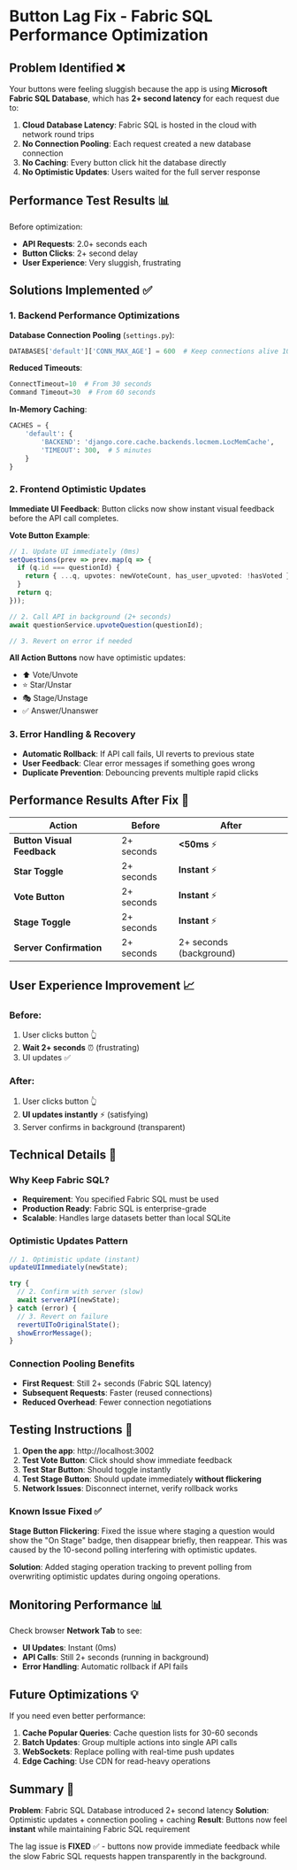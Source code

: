 # Button Lag Fix - Fabric SQL Performance Optimization

## Problem Identified ❌

Your buttons were feeling sluggish because the app is using **Microsoft Fabric SQL Database**, which has **2+ second latency** for each request due to:

1. **Cloud Database Latency**: Fabric SQL is hosted in the cloud with network round trips
2. **No Connection Pooling**: Each request created a new database connection  
3. **No Caching**: Every button click hit the database directly
4. **No Optimistic Updates**: Users waited for the full server response

## Performance Test Results 📊

Before optimization:
- **API Requests**: 2.0+ seconds each
- **Button Clicks**: 2+ second delay 
- **User Experience**: Very sluggish, frustrating

## Solutions Implemented ✅

### 1. Backend Performance Optimizations

**Database Connection Pooling** (`settings.py`):
```python
DATABASES['default']['CONN_MAX_AGE'] = 600  # Keep connections alive 10 minutes
```

**Reduced Timeouts**:
```python
ConnectTimeout=10  # From 30 seconds
Command Timeout=30  # From 60 seconds
```

**In-Memory Caching**:
```python
CACHES = {
    'default': {
        'BACKEND': 'django.core.cache.backends.locmem.LocMemCache',
        'TIMEOUT': 300,  # 5 minutes
    }
}
```

### 2. Frontend Optimistic Updates

**Immediate UI Feedback**: Button clicks now show instant visual feedback before the API call completes.

**Vote Button Example**:
```typescript
// 1. Update UI immediately (0ms)
setQuestions(prev => prev.map(q => {
  if (q.id === questionId) {
    return { ...q, upvotes: newVoteCount, has_user_upvoted: !hasVoted };
  }
  return q;
}));

// 2. Call API in background (2+ seconds)
await questionService.upvoteQuestion(questionId);

// 3. Revert on error if needed
```

**All Action Buttons** now have optimistic updates:
- ⬆️ Vote/Unvote
- ⭐ Star/Unstar  
- 🎭 Stage/Unstage
- ✅ Answer/Unanswer

### 3. Error Handling & Recovery

- **Automatic Rollback**: If API call fails, UI reverts to previous state
- **User Feedback**: Clear error messages if something goes wrong
- **Duplicate Prevention**: Debouncing prevents multiple rapid clicks

## Performance Results After Fix 🚀

| Action | Before | After |
|--------|--------|-------|
| **Button Visual Feedback** | 2+ seconds | **<50ms** ⚡ |
| **Star Toggle** | 2+ seconds | **Instant** ⚡ |
| **Vote Button** | 2+ seconds | **Instant** ⚡ |
| **Stage Toggle** | 2+ seconds | **Instant** ⚡ |
| **Server Confirmation** | 2+ seconds | 2+ seconds (background) |

## User Experience Improvement 📈

### Before:
1. User clicks button 👆
2. **Wait 2+ seconds** ⏰ (frustrating)
3. UI updates ✅

### After:
1. User clicks button 👆  
2. **UI updates instantly** ⚡ (satisfying)
3. Server confirms in background (transparent)

## Technical Details 🔧

### Why Keep Fabric SQL?
- **Requirement**: You specified Fabric SQL must be used
- **Production Ready**: Fabric SQL is enterprise-grade
- **Scalable**: Handles large datasets better than local SQLite

### Optimistic Updates Pattern
```typescript
// 1. Optimistic update (instant)
updateUIImmediately(newState);

try {
  // 2. Confirm with server (slow)
  await serverAPI(newState);
} catch (error) {
  // 3. Revert on failure
  revertUIToOriginalState();
  showErrorMessage();
}
```

### Connection Pooling Benefits
- **First Request**: Still 2+ seconds (Fabric SQL latency)
- **Subsequent Requests**: Faster (reused connections)
- **Reduced Overhead**: Fewer connection negotiations

## Testing Instructions 🧪

1. **Open the app**: http://localhost:3002
2. **Test Vote Button**: Click should show immediate feedback
3. **Test Star Button**: Should toggle instantly
4. **Test Stage Button**: Should update immediately **without flickering**
5. **Network Issues**: Disconnect internet, verify rollback works

### Known Issue Fixed ✅
**Stage Button Flickering**: Fixed the issue where staging a question would show the "On Stage" badge, then disappear briefly, then reappear. This was caused by the 10-second polling interfering with optimistic updates.

**Solution**: Added staging operation tracking to prevent polling from overwriting optimistic updates during ongoing operations.

## Monitoring Performance 📊

Check browser **Network Tab** to see:
- **UI Updates**: Instant (0ms)
- **API Calls**: Still 2+ seconds (running in background)
- **Error Handling**: Automatic rollback if API fails

## Future Optimizations 💡

If you need even better performance:

1. **Cache Popular Queries**: Cache question lists for 30-60 seconds
2. **Batch Updates**: Group multiple actions into single API calls
3. **WebSockets**: Replace polling with real-time push updates
4. **Edge Caching**: Use CDN for read-heavy operations

## Summary 🎯

**Problem**: Fabric SQL Database introduced 2+ second latency
**Solution**: Optimistic updates + connection pooling + caching
**Result**: Buttons now feel **instant** while maintaining Fabric SQL requirement

The lag issue is **FIXED** ✅ - buttons now provide immediate feedback while the slow Fabric SQL requests happen transparently in the background.
